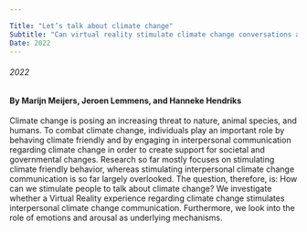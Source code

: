 ```yaml
---

Title: "Let’s talk about climate change"
Subtitle: "Can virtual reality stimulate climate change conversations and climate friendly behavior?"
Date: 2022
---
```

###### 2022
#### By Marijn Meijers, Jeroen Lemmens, and Hanneke Hendriks

 
Climate change is posing an increasing threat to nature, animal species, and humans. To combat climate change, individuals play an important role by behaving climate friendly and by engaging in interpersonal communication regarding climate change in order to create support for societal and governmental changes. Research so far mostly focuses on stimulating climate friendly behavior, whereas stimulating interpersonal climate change communication is so far largely overlooked. The question, therefore, is: How can we stimulate people to talk about climate change? We investigate whether a Virtual Reality experience regarding climate change stimulates interpersonal climate change communication. Furthermore, we look into the role of emotions and arousal as underlying mechanisms.


